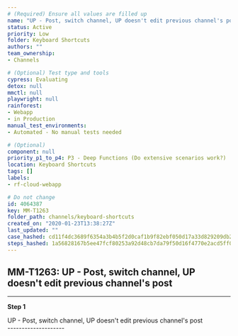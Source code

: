 ```yaml
---
# (Required) Ensure all values are filled up
name: "UP - Post, switch channel, UP doesn't edit previous channel's post"
status: Active
priority: Low
folder: Keyboard Shortcuts
authors: ""
team_ownership: 
- Channels

# (Optional) Test type and tools
cypress: Evaluating
detox: null
mmctl: null
playwright: null
rainforest: 
- Webapp
- in Production
manual_test_environments: 
- Automated - No manual tests needed

# (Optional)
component: null
priority_p1_to_p4: P3 - Deep Functions (Do extensive scenarios work?)
location: Keyboard Shortcuts
tags: []
labels: 
- rf-cloud-webapp

# Do not change
id: 4064387
key: MM-T1263
folder_path: channels/keyboard-shortcuts
created_on: "2020-01-23T13:38:27Z"
last_updated: ""
case_hashed: cd11f4dc3689f6354a3b4b5f2d0caf1b9f82ebf050d17a33d829209db2a33e051a8ec019d2e22b17cd315bb50b444b67
steps_hashed: 1a56828167b5ee47fcf80253a92d48cb7da79f50d16f4770e2acd5ff04ca84188be4e447c936948415fdedf26b84a8f4
---
```


## MM-T1263: UP - Post, switch channel, UP doesn't edit previous channel's post

---

**Step 1**

UP - Post, switch channel, UP doesn't edit previous channel's post\
\--------------------
